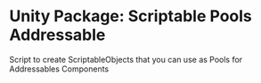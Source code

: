 # Unity Package: Scriptable Pools Addressable

Script to create ScriptableObjects that you can use as Pools for Addressables Components
